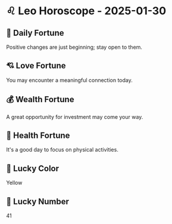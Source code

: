 # ♌ Leo Horoscope - 2025-01-30

## 🎯 Daily Fortune

Positive changes are just beginning; stay open to them.

## 💘 Love Fortune

You may encounter a meaningful connection today.

## 💰 Wealth Fortune

A great opportunity for investment may come your way.

## 🌱 Health Fortune

It's a good day to focus on physical activities.

## 🎨 Lucky Color

Yellow

## 🔢 Lucky Number

41
